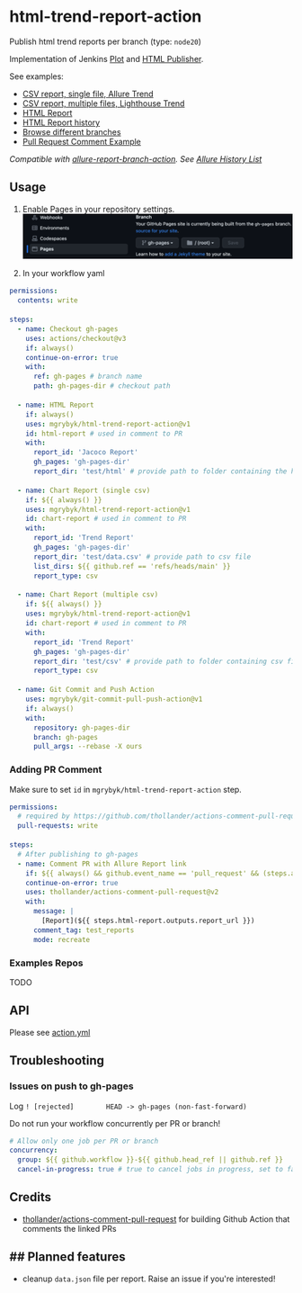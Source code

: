 # html-trend-report-action

Publish html trend reports per branch (type: `node20`)

Implementation of Jenkins [Plot](https://plugins.jenkins.io/plot/) and [HTML Publisher](https://plugins.jenkins.io/htmlpublisher/).


See examples:

- [CSV report, single file, Allure Trend](https://mgrybyk.github.io/html-trend-report-action/report-action/main/Allure%20Trend%20Report/)
- [CSV report, multiple files, Lighthouse Trend](https://mgrybyk.github.io/html-trend-report-action/report-action/main/Lighthouse%20Trend%20Report/)
- [HTML Report](https://mgrybyk.github.io/html-trend-report-action/report-action/main/Lighthouse%20Report/latest.html)
- [HTML Report history](https://mgrybyk.github.io/html-trend-report-action/report-action/main/Lighthouse%20Report/)
- [Browse different branches](https://mgrybyk.github.io/html-trend-report-action/)
- [Pull Request Comment Example](https://github.com/mgrybyk/html-trend-report-action/pull/3)

*Compatible with [allure-report-branch-action](https://github.com/marketplace/actions/allure-report-with-history-per-branch). See [Allure History List](https://mgrybyk.github.io/html-trend-report-action/allure-action/main/self-test/)*

## Usage

1. Enable Pages in your repository settings.
![Github Pages](docs/github_pages.png "Github Pages")

2. In your workflow yaml
```yaml
permissions:
  contents: write

steps:
  - name: Checkout gh-pages
    uses: actions/checkout@v3
    if: always()
    continue-on-error: true
    with:
      ref: gh-pages # branch name
      path: gh-pages-dir # checkout path

  - name: HTML Report
    if: always()
    uses: mgrybyk/html-trend-report-action@v1
    id: html-report # used in comment to PR
    with:
      report_id: 'Jacoco Report'
      gh_pages: 'gh-pages-dir'
      report_dir: 'test/html' # provide path to folder containing the html report

  - name: Chart Report (single csv)
    if: ${{ always() }}
    uses: mgrybyk/html-trend-report-action@v1
    id: chart-report # used in comment to PR
    with:
      report_id: 'Trend Report'
      gh_pages: 'gh-pages-dir'
      report_dir: 'test/data.csv' # provide path to csv file
      list_dirs: ${{ github.ref == 'refs/heads/main' }}
      report_type: csv

  - name: Chart Report (multiple csv)
    if: ${{ always() }}
    uses: mgrybyk/html-trend-report-action@v1
    id: chart-report # used in comment to PR
    with:
      report_id: 'Trend Report'
      gh_pages: 'gh-pages-dir'
      report_dir: 'test/csv' # provide path to folder containing csv files
      report_type: csv

  - name: Git Commit and Push Action
    uses: mgrybyk/git-commit-pull-push-action@v1
    if: always()
    with:
      repository: gh-pages-dir
      branch: gh-pages
      pull_args: --rebase -X ours
```

### Adding PR Comment

Make sure to set `id` in `mgrybyk/html-trend-report-action` step.

```yaml
permissions:
  # required by https://github.com/thollander/actions-comment-pull-request
  pull-requests: write

steps:
  # After publishing to gh-pages
  - name: Comment PR with Allure Report link
    if: ${{ always() && github.event_name == 'pull_request' && (steps.allure.outputs.report_url || steps.html-1.outputs.report_url || steps.chart-2.outputs.report_url) }}
    continue-on-error: true
    uses: thollander/actions-comment-pull-request@v2
    with:
      message: |
        [Report](${{ steps.html-report.outputs.report_url }})
      comment_tag: test_reports
      mode: recreate
```

### Examples Repos

TODO

## API

Please see [action.yml](./action.yml)

## Troubleshooting

### Issues on push to gh-pages

Log `! [rejected]        HEAD -> gh-pages (non-fast-forward)`

Do not run your workflow concurrently per PR or branch!
```yaml
# Allow only one job per PR or branch
concurrency:
  group: ${{ github.workflow }}-${{ github.head_ref || github.ref }}
  cancel-in-progress: true # true to cancel jobs in progress, set to false otherwise
```

## Credits

- [thollander/actions-comment-pull-request](https://github.com/thollander/actions-comment-pull-request) for building Github Action that comments the linked PRs

## ## Planned features

- cleanup `data.json` file per report. Raise an issue if you're interested!
